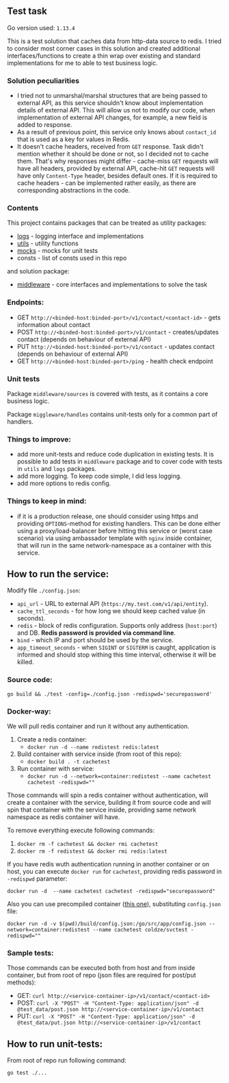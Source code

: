 ## Test task

Go version used: `1.13.4`

This is a test solution that caches data from http-data source to redis.
I tried to consider most corner cases in this solution and created additional interfaces/functions to create a thin wrap
over existing and standard implementations for me to able to test business logic.

### Solution peculiarities
* I tried not to unmarshal/marshal structures that are being passed to external API, as this service shouldn't know about
implementation details of external API. This will allow us not to modify our code, when implementation of external API changes,
for example, a new field is added to response.
* As a result of previous point, this service only knows about `contact_id` that is used as a key for values in Redis.
* It doesn't cache headers, received from `GET` response. Task didn't mention whether it should be 
done or not, so I decided not to cache them. That's why responses might differ - cache-miss `GET` requests will have all
headers, provided by external API, cache-hit `GET` requests will have only `Content-Type` header, besides default ones.
If it is required to cache headers - can be implemented rather easily, as there are corresponding abstractions in the code.

### Contents
This project contains packages that can be treated as utility packages:
* [logs](logs/README.md) - logging interface and implementations
* [utils](utils/README.md) - utility functions
* [mocks](mocks/README.md) - mocks for unit tests
* consts - list of consts used in this repo

and solution package:
* [middleware](middleware/README.md) - core interfaces and implementations to solve the task

### Endpoints:
* GET `http://<binded-host:binded-port>/v1/contact/<contact-id>` - gets information about contact
* POST `http://<binded-host:binded-port>/v1/contact` - creates/updates contact (depends on behaviour of external API)
* PUT `http://<binded-host:binded-port>/v1/contact` - updates contact (depends on behaviour of external API)
* GET `http://<binded-host:binded-port>/ping` - health check endpoint

### Unit tests
Package `middleware/sources` is covered with tests, as it contains a core business logic.

Package `miggleware/handles` contains unit-tests only for a common part of handlers.

### Things to improve:
* add more unit-tests and reduce code duplication in existing tests. It is possible to add tests in `middleware` package
and to cover code with tests in `utils` and `logs` packages.
* add more logging. To keep code simple, I did less logging.
* add more options to redis config.

### Things to keep in mind:
* if it is a production release, one should consider using https and providing `OPTIONS`-method for existing handlers.
 This can be done either using a proxy/load-balancer before hitting this service or (worst case scenario) via using
 ambassador template with `nginx` inside container, that will run in the same network-namespace as a container with this service.


## How to run the service:
Modify file `./config.json`:
* `api_url` - URL to external API (`https://my.test.com/v1/api/entity`).
* `cache_ttl_seconds` - for how long we should keep cached value (in seconds).
* `redis` - block of redis configuration. Supports only address (`host:port`) and DB. **Redis password is provided via
command line**.
* `bind` - which IP and port should be used by the service.
* `app_timeout_seconds` - when `SIGINT` or `SIGTERM` is caught, application is informed and should stop withing this
time interval, otherwise it will be killed.

### Source code:
`go build && ./test -config=./config.json -redispwd='securepassword'`
### Docker-way:
We will pull redis container and run it without any authentication.
1. Create a redis container:
    * `docker run -d --name redistest redis:latest`
2. Build container with service inside (from root of this repo):
    * `docker build . -t cachetest`
3. Run container with service:
    * `docker run -d --network=container:redistest --name cachetest cachetest -redispwd=""`

Those commands will spin a redis container without authentication, will create a container with the service,
building it from source code and will spin that container with the service inside, providing same network namespace as
redis container will have.

To remove everything execute following commands:
1. `docker rm -f cachetest && docker rmi cachetest`
2. `docker rm -f redistest && docker rmi redis:latest`

If you have redis wuth authentication running in another container or on host, you can execute `docker run` for `cachetest`,
providing redis password in `-redispwd` parameter:

`docker run -d  --name cachetest cachetest -redispwd="securepassword"`

Also you can use precompiled container ([this one](https://hub.docker.com/repository/docker/coldze/svctest)), substituting `config.json` file:

`docker run -d -v $(pwd)/build/config.json:/go/src/app/config.json --network=container:redistest --name cachetest coldze/svctest -redispwd=""`

### Sample tests:
Those commands can be executed both from host and from inside container, but from root of repo (json files are required for post/put methods):
* GET: `curl http://<service-container-ip>/v1/contact/<contact-id>`
* POST: `curl -X "POST" -H "Content-Type: application/json" -d @test_data/post.json http://<service-container-ip>/v1/contact`
* PUT: `curl -X "POST" -H "Content-Type: application/json" -d @test_data/put.json http://<service-container-ip>/v1/contact`

## How to run unit-tests:
From root of repo run following command:

`go test ./...`
